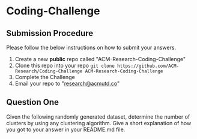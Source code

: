 # Coding-Challenge

## Submission Procedure
Please follow the below instructions on how to submit your answers.

1. Create a new **public** repo called "ACM-Research-Coding-Challenge"
2. Clone this repo into your repo `git clone https://github.com/ACM-Research/Coding-Challenge ACM-Research-Coding-Challenge`
3. Complete the Challenge
4. Email your repo to "research@acmutd.co" 

## Question One
Given the following randomly generated dataset, determine the number of clusters by using any clustering algorithm. Give a short explanation of how you got to your answer in your README.md file.
